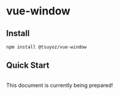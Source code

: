 # vue-window

## Install
```
npm install @tsuyoz/vue-window
```
## Quick Start
```

```
This document is currently being prepared! 
